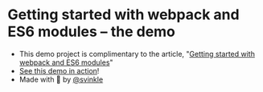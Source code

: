 # Getting started with webpack and ES6 modules – the demo

- This demo project is complimentary to the article, "[Getting started with webpack and ES6 modules](https://medium.com/@svinkle/getting-started-with-webpack-and-es6-modules-c465d053d988)"
- [See this demo in action](https://svinkle.github.io/getting-started-with-webpack-and-es6-modules-the-demo/)!
- Made with 💖 by [@svinkle](https://twitter.com/svinkle)
